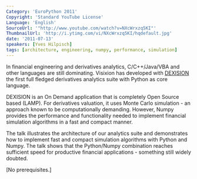 ```yaml
---
Category: 'EuroPython 2011'
Copyright: 'Standard YouTube License'
Language: 'English'
SourceUrl: '"http://www.youtube.com/watch?v=NXcWrxzq5KI"'
ThumbnailUrl: 'http://i.ytimg.com/vi/NXcWrxzq5KI/hqdefault.jpg'
date: '2011-07-13'
speakers: [Yves Hilpisch]
tags: [architecture, engineering, numpy, performance, simulation]
---
```

In financial engineering and derivatives analytics, C/C++/Java/VBA and other
languages are still dominating. Visixion has developed with
[DEXISION](http://www.dexision.com) the first full fledged derivatives
analytics suite with Python as core language.

DEXISION is an On Demand application that is completely Open Source based
(LAMP). For derivatives valuation, it uses Monte Carlo simulation - an
approach known to be computationally demanding. However, Numpy provides the
performance and functionality needed to implement financial simulation
algorithms in a fast and compact manner.

The talk illustrates the architecture of our analytics suite and demonstrates
how to implement fast and compact simulation algorithms with Python and Numpy.
The talk shows that the Python/Numpy combination reaches sufficient speed for
productive financial applications - something still widely doubted.

[No prerequisites.]

